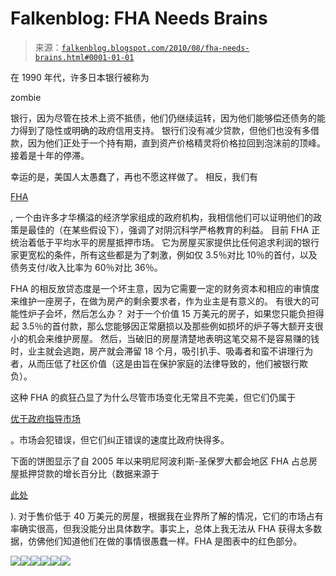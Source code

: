 <!--yml

category: 未分类

日期：2024-05-12 21:24:22

-->

# Falkenblog: FHA Needs Brains

> 来源：[`falkenblog.blogspot.com/2010/08/fha-needs-brains.html#0001-01-01`](http://falkenblog.blogspot.com/2010/08/fha-needs-brains.html#0001-01-01)

在 1990 年代，许多日本银行被称为

zombie

银行，因为尽管在技术上资不抵债，他们仍继续运转，因为他们能够偿还债务的能力得到了隐性或明确的政府信用支持。 银行们没有减少贷款，但他们也没有多借款，因为他们正处于一个持有期，直到资产价格精灵将价格拉回到泡沫前的顶峰。 接着是十年的停滞。

幸运的是，美国人太愚蠢了，再也不愿这样做了。 相反，我们有

[FHA](http://www.hud.gov/offices/hsg/fhahistory.cfm)

, 一个由许多才华横溢的经济学家组成的政府机构，我相信他们可以证明他们的政策是最佳的（在某些假设下），强调了对阴沉科学严格教育的利益。 目前 FHA 正统治着低于平均水平的房屋抵押市场。 它为房屋买家提供比任何追求利润的银行家更宽松的条件，所有这些都是为了刺激，例如仅 3.5％对比 10％的首付，以及债务支付/收入比率为 60％对比 36％。

FHA 的相反放贷态度是一个坏主意，因为它需要一定的财务资本和相应的审慎度来维护一座房子，在做为房产的剩余要求者，作为业主是有意义的。 有很大的可能性炉子会坏，然后怎么办？ 对于一个价值 15 万美元的房子，如果您只能负担得起 3.5％的首付款，那么您能够因正常磨损以及那些例如损坏的炉子等大额开支很小的机会来维护房屋。 然后，当破旧的房屋清楚地表明这笔交易不是容易赚的钱时，业主就会逃跑，房产就会滞留 18 个月，吸引扒手、吸毒者和蛮不讲理行为者，从而压低了社区价值（这是由旨在保护家庭的法律导致的，他们被银行欺负）。 

这种 FHA 的疯狂凸显了为什么尽管市场变化无常且不完美，但它们仍属于

[优于政府指导市场](http://yglesias.thinkprogress.org/2010/08/ideological-positioning-of-recalculation/?utm_source=feedburner&utm_medium=feed&utm_campaign=Feed:+matthewyglesias+(Matthew+Yglesias))

。市场会犯错误，但它们纠正错误的速度比政府快得多。

下面的饼图显示了自 2005 年以来明尼阿波利斯-圣保罗大都会地区 FHA 占总房屋抵押贷款的增长百分比（数据来源于

[此处](http://www.twincitiesrealestateblog.com/2010/40-percent-twin-cities-home-purchases-use-fha-2010/)

). 对于售价低于 40 万美元的房屋，根据我在业界所了解的情况，它们的市场占有率确实很高，但我没能分出具体数字。事实上，总体上我无法从 FHA 获得太多数据，仿佛他们知道他们在做的事情很愚蠢一样。FHA 是图表中的红色部分。

![](https://blogger.googleusercontent.com/img/b/R29vZ2xl/AVvXsEhuwqQeAiu-EfKJBwbYMYg-kDJSjgci9Iseitv77WCfX0t9y7__HlaBiydExhVgB7_CGJh-YHm6NyNRWUnYIY7N1owCAUl1Ns34z40MndSAEQov2-0CZM-hI5Ax1kR2TJSEloH37w/s1600/2005-1h-all-sales-400x281.gif)![](https://blogger.googleusercontent.com/img/b/R29vZ2xl/AVvXsEhPed8_2P3ra_1UGJdHMBO0WeRC-i23l3e_c_wXQYzfuU8mfp8FQbRkbRsuZ88mVHEvCCmwD-jjmlgBJ44AxbY3o6VCBZMXS9gv-K0f2W4QlEbtJdFjdaxkcCPznmYjj6ajzDVM-A/s1600/2006-1h-all-sales-400x281.gif)![](https://blogger.googleusercontent.com/img/b/R29vZ2xl/AVvXsEiO95bXIvWiZKb6EwYuyBpxDO-2H7UqTTnqwrC9Jx5rfT2uEi0cJG24uFPGqg_SS2Zq36WUMhyphenhyphensVcLvTvKX6QrnmbomSJel6AnXcChyD9M1xCyjvcXuFY0JOS7MVF2Qg73Ou34hPg/s1600/2007-1h-all-sales-400x281.gif)![](https://blogger.googleusercontent.com/img/b/R29vZ2xl/AVvXsEgiLabUa4OhJ2KzbFfbXnnFtoiqG0UdBmRJUqcid_Zkxxzzzut1amn8LWA_qZpz1e-kja_PjVjEBldlj3ZAjk7runM3vaP8sr-QTQsMNbjXQofxYONGbqVEJWnIf8pUghDBW8kX1w/s1600/2008-1h-all-sales-400x281.gif)![](https://blogger.googleusercontent.com/img/b/R29vZ2xl/AVvXsEjD1CwBv1EYwtxjhr76xr-fla6OaUMV924HNa-OMfjSxjNEqgda95ts02UFmnqZj9-HxC-5iu6AxoGEtiDoUpXtG8xPcSMW-qwASWsiJxIa6woxEzSQyHYC4zwdR6IYUmA_foMHHQ/s1600/2009-1h-all-sales-400x281.gif)![](https://blogger.googleusercontent.com/img/b/R29vZ2xl/AVvXsEhHJuNma_KysNRiw713vaWIR-lOeiEnjxqMfNeW7leJ4KfMelghaSPBIMAd5VqxaCH3IEK4AxXg1ra1coZ0VX61x2bS5YrOnOfAyKsb64LlE8o4L4pgmSl2_yNCj9mBCX7hKx9PlA/s1600/2010-1h-all-sales-400x281.gif)
